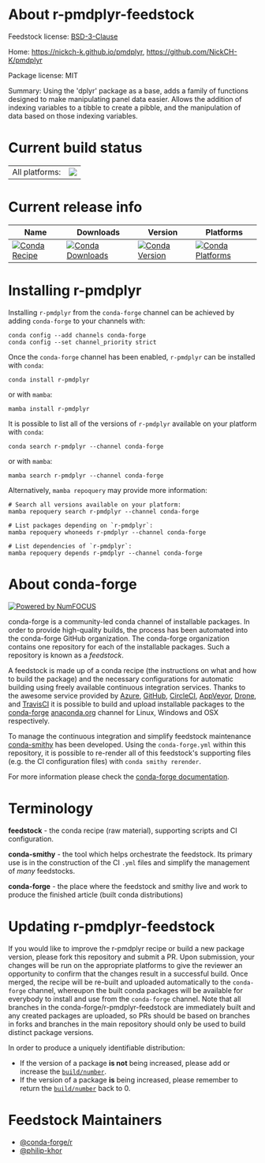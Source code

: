 About r-pmdplyr-feedstock
=========================

Feedstock license: [BSD-3-Clause](https://github.com/conda-forge/r-pmdplyr-feedstock/blob/main/LICENSE.txt)

Home: https://nickch-k.github.io/pmdplyr, https://github.com/NickCH-K/pmdplyr

Package license: MIT

Summary: Using the 'dplyr' package as a base, adds a family of functions designed to make manipulating panel data easier. Allows the addition of indexing variables to a tibble to create a pibble, and the manipulation of data based on those indexing variables.

Current build status
====================


<table><tr><td>All platforms:</td>
    <td>
      <a href="https://dev.azure.com/conda-forge/feedstock-builds/_build/latest?definitionId=7554&branchName=main">
        <img src="https://dev.azure.com/conda-forge/feedstock-builds/_apis/build/status/r-pmdplyr-feedstock?branchName=main">
      </a>
    </td>
  </tr>
</table>

Current release info
====================

| Name | Downloads | Version | Platforms |
| --- | --- | --- | --- |
| [![Conda Recipe](https://img.shields.io/badge/recipe-r--pmdplyr-green.svg)](https://anaconda.org/conda-forge/r-pmdplyr) | [![Conda Downloads](https://img.shields.io/conda/dn/conda-forge/r-pmdplyr.svg)](https://anaconda.org/conda-forge/r-pmdplyr) | [![Conda Version](https://img.shields.io/conda/vn/conda-forge/r-pmdplyr.svg)](https://anaconda.org/conda-forge/r-pmdplyr) | [![Conda Platforms](https://img.shields.io/conda/pn/conda-forge/r-pmdplyr.svg)](https://anaconda.org/conda-forge/r-pmdplyr) |

Installing r-pmdplyr
====================

Installing `r-pmdplyr` from the `conda-forge` channel can be achieved by adding `conda-forge` to your channels with:

```
conda config --add channels conda-forge
conda config --set channel_priority strict
```

Once the `conda-forge` channel has been enabled, `r-pmdplyr` can be installed with `conda`:

```
conda install r-pmdplyr
```

or with `mamba`:

```
mamba install r-pmdplyr
```

It is possible to list all of the versions of `r-pmdplyr` available on your platform with `conda`:

```
conda search r-pmdplyr --channel conda-forge
```

or with `mamba`:

```
mamba search r-pmdplyr --channel conda-forge
```

Alternatively, `mamba repoquery` may provide more information:

```
# Search all versions available on your platform:
mamba repoquery search r-pmdplyr --channel conda-forge

# List packages depending on `r-pmdplyr`:
mamba repoquery whoneeds r-pmdplyr --channel conda-forge

# List dependencies of `r-pmdplyr`:
mamba repoquery depends r-pmdplyr --channel conda-forge
```


About conda-forge
=================

[![Powered by
NumFOCUS](https://img.shields.io/badge/powered%20by-NumFOCUS-orange.svg?style=flat&colorA=E1523D&colorB=007D8A)](https://numfocus.org)

conda-forge is a community-led conda channel of installable packages.
In order to provide high-quality builds, the process has been automated into the
conda-forge GitHub organization. The conda-forge organization contains one repository
for each of the installable packages. Such a repository is known as a *feedstock*.

A feedstock is made up of a conda recipe (the instructions on what and how to build
the package) and the necessary configurations for automatic building using freely
available continuous integration services. Thanks to the awesome service provided by
[Azure](https://azure.microsoft.com/en-us/services/devops/), [GitHub](https://github.com/),
[CircleCI](https://circleci.com/), [AppVeyor](https://www.appveyor.com/),
[Drone](https://cloud.drone.io/welcome), and [TravisCI](https://travis-ci.com/)
it is possible to build and upload installable packages to the
[conda-forge](https://anaconda.org/conda-forge) [anaconda.org](https://anaconda.org/)
channel for Linux, Windows and OSX respectively.

To manage the continuous integration and simplify feedstock maintenance
[conda-smithy](https://github.com/conda-forge/conda-smithy) has been developed.
Using the ``conda-forge.yml`` within this repository, it is possible to re-render all of
this feedstock's supporting files (e.g. the CI configuration files) with ``conda smithy rerender``.

For more information please check the [conda-forge documentation](https://conda-forge.org/docs/).

Terminology
===========

**feedstock** - the conda recipe (raw material), supporting scripts and CI configuration.

**conda-smithy** - the tool which helps orchestrate the feedstock.
                   Its primary use is in the construction of the CI ``.yml`` files
                   and simplify the management of *many* feedstocks.

**conda-forge** - the place where the feedstock and smithy live and work to
                  produce the finished article (built conda distributions)


Updating r-pmdplyr-feedstock
============================

If you would like to improve the r-pmdplyr recipe or build a new
package version, please fork this repository and submit a PR. Upon submission,
your changes will be run on the appropriate platforms to give the reviewer an
opportunity to confirm that the changes result in a successful build. Once
merged, the recipe will be re-built and uploaded automatically to the
`conda-forge` channel, whereupon the built conda packages will be available for
everybody to install and use from the `conda-forge` channel.
Note that all branches in the conda-forge/r-pmdplyr-feedstock are
immediately built and any created packages are uploaded, so PRs should be based
on branches in forks and branches in the main repository should only be used to
build distinct package versions.

In order to produce a uniquely identifiable distribution:
 * If the version of a package **is not** being increased, please add or increase
   the [``build/number``](https://docs.conda.io/projects/conda-build/en/latest/resources/define-metadata.html#build-number-and-string).
 * If the version of a package **is** being increased, please remember to return
   the [``build/number``](https://docs.conda.io/projects/conda-build/en/latest/resources/define-metadata.html#build-number-and-string)
   back to 0.

Feedstock Maintainers
=====================

* [@conda-forge/r](https://github.com/conda-forge/r/)
* [@philip-khor](https://github.com/philip-khor/)

